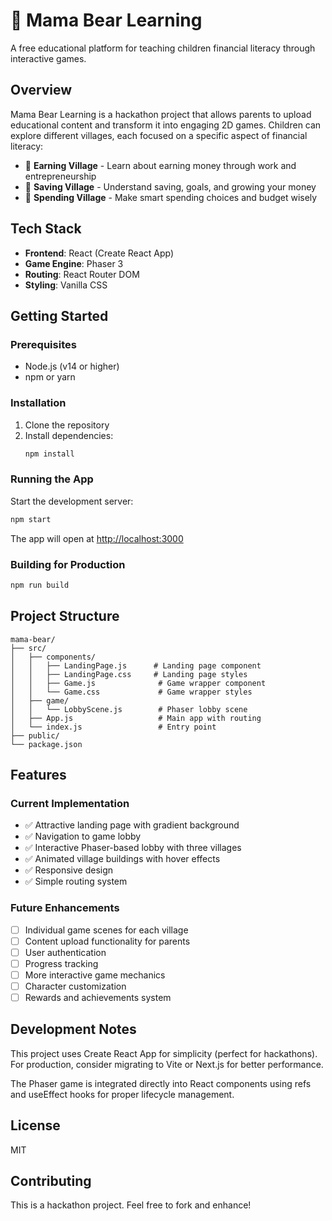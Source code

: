 # 🐻 Mama Bear Learning

A free educational platform for teaching children financial literacy through interactive games.

## Overview

Mama Bear Learning is a hackathon project that allows parents to upload educational content and transform it into engaging 2D games. Children can explore different villages, each focused on a specific aspect of financial literacy:

- 💼 **Earning Village** - Learn about earning money through work and entrepreneurship
- 🏦 **Saving Village** - Understand saving, goals, and growing your money
- 🛒 **Spending Village** - Make smart spending choices and budget wisely

## Tech Stack

- **Frontend**: React (Create React App)
- **Game Engine**: Phaser 3
- **Routing**: React Router DOM
- **Styling**: Vanilla CSS

## Getting Started

### Prerequisites

- Node.js (v14 or higher)
- npm or yarn

### Installation

1. Clone the repository
2. Install dependencies:
   ```bash
   npm install
   ```

### Running the App

Start the development server:
```bash
npm start
```

The app will open at [http://localhost:3000](http://localhost:3000)

### Building for Production

```bash
npm run build
```

## Project Structure

```
mama-bear/
├── src/
│   ├── components/
│   │   ├── LandingPage.js      # Landing page component
│   │   ├── LandingPage.css     # Landing page styles
│   │   ├── Game.js              # Game wrapper component
│   │   └── Game.css             # Game wrapper styles
│   ├── game/
│   │   └── LobbyScene.js        # Phaser lobby scene
│   ├── App.js                   # Main app with routing
│   └── index.js                 # Entry point
├── public/
└── package.json
```

## Features

### Current Implementation

- ✅ Attractive landing page with gradient background
- ✅ Navigation to game lobby
- ✅ Interactive Phaser-based lobby with three villages
- ✅ Animated village buildings with hover effects
- ✅ Responsive design
- ✅ Simple routing system

### Future Enhancements

- [ ] Individual game scenes for each village
- [ ] Content upload functionality for parents
- [ ] User authentication
- [ ] Progress tracking
- [ ] More interactive game mechanics
- [ ] Character customization
- [ ] Rewards and achievements system

## Development Notes

This project uses Create React App for simplicity (perfect for hackathons). For production, consider migrating to Vite or Next.js for better performance.

The Phaser game is integrated directly into React components using refs and useEffect hooks for proper lifecycle management.

## License

MIT

## Contributing

This is a hackathon project. Feel free to fork and enhance!
